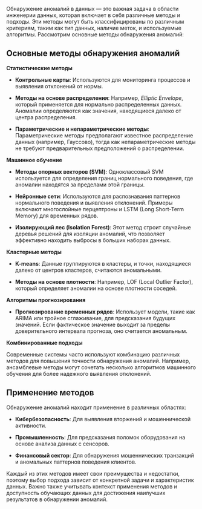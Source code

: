 Обнаружение аномалий в данных — это важная задача в области инженерии данных, которая включает в себя различные методы и подходы. Эти методы могут быть классифицированы по различным критериям, таким как тип данных, наличие меток, и используемые алгоритмы. Рассмотрим основные методы обнаружения аномалий:

## Основные методы обнаружения аномалий

**Статистические методы**

- **Контрольные карты**: Используются для мониторинга процессов и выявления отклонений от нормы.
  
- **Методы на основе распределения**: Например, *Elliptic Envelope*, который применяется для нормально распределенных данных. Аномалии определяются как значения, находящиеся далеко от центра распределения.

- **Параметрические и непараметрические методы**: Параметрические методы предполагают известное распределение данных (например, Гауссово), тогда как непараметрические методы не требуют предварительных предположений о распределении.

**Машинное обучение**

- **Методы опорных векторов (SVM)**: Одноклассовый SVM используется для определения границ нормального поведения, где аномалии находятся за пределами этой границы.

- **Нейронные сети**: Используются для распознавания паттернов нормального поведения и выявления отклонений. Примеры включают многослойные перцептроны и LSTM (Long Short-Term Memory) для временных рядов.

- **Изолирующий лес (Isolation Forest)**: Этот метод строит случайные деревья решений для изоляции аномалий, что позволяет эффективно находить выбросы в больших наборах данных.

**Кластерные методы**

- **K-means**: Данные группируются в кластеры, и точки, находящиеся далеко от центров кластеров, считаются аномальными.

- **Методы на основе плотности**: Например, LOF (Local Outlier Factor), который определяет аномалии на основе плотности соседей.

**Алгоритмы прогнозирования**

- **Прогнозирование временных рядов**: Использует модели, такие как ARIMA или тройное сглаживание, для предсказания будущих значений. Если фактическое значение выходит за пределы доверительного интервала прогноза, оно считается аномальным.

**Комбинированные подходы**

Современные системы часто используют комбинацию различных методов для повышения точности обнаружения аномалий. Например, ансамблевые методы могут сочетать несколько алгоритмов машинного обучения для более надежного выявления отклонений.

## Применение методов

Обнаружение аномалий находит применение в различных областях:

- **Кибербезопасность**: Для выявления вторжений и мошеннической активности.
  
- **Промышленность**: Для предсказания поломок оборудования на основе анализа данных с сенсоров.

- **Финансовый сектор**: Для обнаружения мошеннических транзакций и аномальных паттернов поведения клиентов.

Каждый из этих методов имеет свои преимущества и недостатки, поэтому выбор подхода зависит от конкретной задачи и характеристик данных. Важно также учитывать контекст применения методов и доступность обучающих данных для достижения наилучших результатов в обнаружении аномалий.
